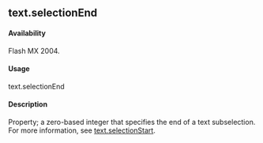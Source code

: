 ## text.selectionEnd

#### Availability

Flash MX 2004.

#### Usage

text.selectionEnd

#### Description

Property; a zero-based integer that specifies the end of a text subselection. For more information, see
[text.selectionStart](#!AdobeDocs/developers-animatesdk-docs/test/Text_object/text21.md).

<span id="text.selectionStart" class="anchor"></span>

